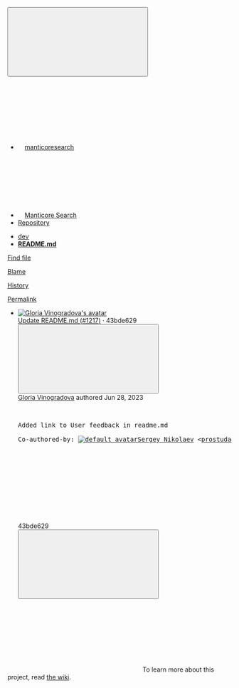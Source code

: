 





<!DOCTYPE html>
<html class="with-top-bar " lang="en">
<head prefix="og: http://ogp.me/ns#">
<meta charset="utf-8">
<meta content="IE=edge" http-equiv="X-UA-Compatible">
<meta content="width=device-width, initial-scale=1, maximum-scale=1" name="viewport">
<title>README.md · master · manticoresearch / Manticore Search · GitLab</title>
<script nonce="4WUFnvM/6KfJKXf/msGcxA==">
//<![CDATA[
window.gon={};gon.features={"highlightJsWorker":false,"explainCodeChat":false,"remoteDevelopmentFeatureFlag":true};gon.licensed_features={"remoteDevelopment":true};
//]]>
</script>
<script nonce="4WUFnvM/6KfJKXf/msGcxA==">
//<![CDATA[
window.uploads_path = "/manticoresearch/dev/uploads";



//]]>
</script>
<script nonce="4WUFnvM/6KfJKXf/msGcxA==">
//<![CDATA[
var gl = window.gl || {};
gl.startup_calls = {"/manticoresearch/dev/-/blob/master/README.md?format=json\u0026viewer=rich":{},"":{}};
gl.startup_graphql_calls = [{"query":"query getBlobInfo(\n  $projectPath: ID!\n  $filePath: String!\n  $ref: String!\n  $refType: RefType\n  $shouldFetchRawText: Boolean!\n) {\n  project(fullPath: $projectPath) {\n    __typename\n    id\n    repository {\n      __typename\n      empty\n      blobs(paths: [$filePath], ref: $ref, refType: $refType) {\n        __typename\n        nodes {\n          __typename\n          id\n          webPath\n          name\n          size\n          rawSize\n          rawTextBlob @include(if: $shouldFetchRawText)\n          fileType\n          language\n          path\n          blamePath\n          editBlobPath\n          gitpodBlobUrl\n          ideEditPath\n          forkAndEditPath\n          ideForkAndEditPath\n          codeNavigationPath\n          projectBlobPathRoot\n          forkAndViewPath\n          environmentFormattedExternalUrl\n          environmentExternalUrlForRouteMap\n          canModifyBlob\n          canCurrentUserPushToBranch\n          archived\n          storedExternally\n          externalStorage\n          externalStorageUrl\n          rawPath\n          replacePath\n          pipelineEditorPath\n          simpleViewer {\n            fileType\n            tooLarge\n            type\n            renderError\n          }\n          richViewer {\n            fileType\n            tooLarge\n            type\n            renderError\n          }\n        }\n      }\n    }\n  }\n}\n","variables":{"projectPath":"manticoresearch/dev","ref":"master","refType":"","filePath":"README.md","shouldFetchRawText":false}}];

if (gl.startup_calls && window.fetch) {
  Object.keys(gl.startup_calls).forEach(apiCall => {
   gl.startup_calls[apiCall] = {
      fetchCall: fetch(apiCall, {
        // Emulate XHR for Rails AJAX request checks
        headers: {
          'X-Requested-With': 'XMLHttpRequest'
        },
        // fetch won’t send cookies in older browsers, unless you set the credentials init option.
        // We set to `same-origin` which is default value in modern browsers.
        // See https://github.com/whatwg/fetch/pull/585 for more information.
        credentials: 'same-origin'
      })
    };
  });
}
if (gl.startup_graphql_calls && window.fetch) {
  const headers = {"X-CSRF-Token":"2vL6-qGVuyJvo_E5t7chcFBjkIMCmZOMDTPWll7p7Aa4Asa6mrBcW4HXowaNULXOq7i2nLXKCm2uLbtWNyDClA","x-gitlab-feature-category":"source_code_management"};
  const url = `https://gitlab.com/api/graphql`

  const opts = {
    method: "POST",
    headers: {
      "Content-Type": "application/json",
      ...headers,
    }
  };

  gl.startup_graphql_calls = gl.startup_graphql_calls.map(call => ({
    ...call,
    fetchCall: fetch(url, {
      ...opts,
      credentials: 'same-origin',
      body: JSON.stringify(call)
    })
  }))
}


//]]>
</script>

<link rel="prefetch" href="/assets/webpack/monaco.f909ba96.chunk.js">
<link rel="stylesheet" href="/assets/themes/theme_indigo-3331cd49e4ca5527df9ebb4ec47e8d1463168d5a75df83bf264da79f38af4c96.css" />

<link rel="stylesheet" href="/assets/application-c2571cd93af6540ad4b470baaf28f6e509864ee5f49565f230a340cb36e3ba4b.css" media="all" />
<link rel="stylesheet" href="/assets/page_bundles/tree-7eb97b0bf23760737864cc9c5cd5c9f23c3de24178d1b9393cea9f64caca3bcd.css" media="all" />
<link rel="stylesheet" href="/assets/application_utilities-de29fbf7d8a2b158eb7ee5a047460444de87ebc965da75055432d930a3d29dde.css" media="all" />


<link rel="stylesheet" href="/assets/fonts-171e1863d044918ea3bbaacf2a559ccaac603904aa851c3add5b714fa7066468.css" media="all" />
<link rel="stylesheet" href="/assets/highlight/themes/white-985309ef234225cdebce383a5d2120436ba68d44ff973791e248da69f62f3e5a.css" media="all" />

<script src="/assets/webpack/runtime.ef5a7a0b.bundle.js" defer="defer" nonce="4WUFnvM/6KfJKXf/msGcxA=="></script>
<script src="/assets/webpack/main.8083882a.chunk.js" defer="defer" nonce="4WUFnvM/6KfJKXf/msGcxA=="></script>
<script src="/assets/webpack/tracker.4bb5c763.chunk.js" defer="defer" nonce="4WUFnvM/6KfJKXf/msGcxA=="></script>
<script nonce="4WUFnvM/6KfJKXf/msGcxA==">
//<![CDATA[
window.snowplowOptions = {"namespace":"gl","hostname":"snowplow.trx.gitlab.net","cookieDomain":".gitlab.com","appId":"gitlab","formTracking":true,"linkClickTracking":true}

gl = window.gl || {};
gl.snowplowStandardContext = {"schema":"iglu:com.gitlab/gitlab_standard/jsonschema/1-0-9","data":{"environment":"production","source":"gitlab-rails","plan":"free","extra":{"new_nav":true},"user_id":2801001,"namespace_id":1843808,"project_id":3858465,"context_generated_at":"2023-07-27T14:06:01.216Z"}}
gl.snowplowPseudonymizedPageUrl = "https://gitlab.com/namespace1843808/project3858465/-/blob/:repository_path";


//]]>
</script>
<link rel="preload" href="/assets/application_utilities-de29fbf7d8a2b158eb7ee5a047460444de87ebc965da75055432d930a3d29dde.css" as="style" type="text/css" nonce="RrOZbsA+3WeBwMnHWYIT8Q==">
<link rel="preload" href="/assets/application-c2571cd93af6540ad4b470baaf28f6e509864ee5f49565f230a340cb36e3ba4b.css" as="style" type="text/css" nonce="RrOZbsA+3WeBwMnHWYIT8Q==">
<link rel="preload" href="/assets/highlight/themes/white-985309ef234225cdebce383a5d2120436ba68d44ff973791e248da69f62f3e5a.css" as="style" type="text/css" nonce="RrOZbsA+3WeBwMnHWYIT8Q==">
<link crossorigin="" href="https://snowplow.trx.gitlab.net" rel="preconnect">
<link as="font" crossorigin="" href="/assets/gitlab-sans/GitLabSans-1e0a5107ea3bbd4be93e8ad2c503467e43166cd37e4293570b490e0812ede98b.woff2" rel="preload">
<link as="font" crossorigin="" href="/assets/gitlab-mono/GitLabMono-08d2c5e8ff8fd3d2d6ec55bc7713380f8981c35f9d2df14e12b835464d6e8f23.woff2" rel="preload">
<link as="font" crossorigin="" href="/assets/gitlab-mono/GitLabMono-Italic-38e58d8df29485a20c550da1d0111e2c2169f6dcbcf894f2cd3afbdd97bcc588.woff2" rel="preload">
<link rel="preload" href="/assets/fonts-171e1863d044918ea3bbaacf2a559ccaac603904aa851c3add5b714fa7066468.css" as="style" type="text/css" nonce="RrOZbsA+3WeBwMnHWYIT8Q==">



<script src="/assets/webpack/sentry.1b8f7276.chunk.js" defer="defer" nonce="4WUFnvM/6KfJKXf/msGcxA=="></script>


<script src="/assets/webpack/commons-pages.groups.new-pages.import.gitlab_projects.new-pages.import.manifest.new-pages.projects.n-4e5d09f9.da71f202.chunk.js" defer="defer" nonce="4WUFnvM/6KfJKXf/msGcxA=="></script>
<script src="/assets/webpack/commons-pages.search.show-super_sidebar.d8d0dc90.chunk.js" defer="defer" nonce="4WUFnvM/6KfJKXf/msGcxA=="></script>
<script src="/assets/webpack/super_sidebar.a3384907.chunk.js" defer="defer" nonce="4WUFnvM/6KfJKXf/msGcxA=="></script>
<script src="/assets/webpack/shortcutsBundle.320bb564.chunk.js" defer="defer" nonce="4WUFnvM/6KfJKXf/msGcxA=="></script>
<script src="/assets/webpack/commons-pages.groups.boards-pages.groups.details-pages.groups.epic_boards-pages.groups.show-pages.gr-71149389.3bd6bce0.chunk.js" defer="defer" nonce="4WUFnvM/6KfJKXf/msGcxA=="></script>
<script src="/assets/webpack/commons-pages.admin.runners.show-pages.groups.achievements-pages.groups.analytics.dashboards-pages.g-354250a0.cf1e6259.chunk.js" defer="defer" nonce="4WUFnvM/6KfJKXf/msGcxA=="></script>
<script src="/assets/webpack/commons-pages.projects.blob.show-pages.projects.shared.web_ide_link-pages.projects.show-pages.projec-6acd8882.7e7f6cc6.chunk.js" defer="defer" nonce="4WUFnvM/6KfJKXf/msGcxA=="></script>
<script src="/assets/webpack/commons-pages.projects.blob.show-pages.projects.show-pages.projects.snippets.show-pages.projects.tre-25c821a4.51f30393.chunk.js" defer="defer" nonce="4WUFnvM/6KfJKXf/msGcxA=="></script>
<script src="/assets/webpack/commons-pages.groups.show-pages.projects.blob.show-pages.projects.show-pages.projects.tree.show.82b98ac6.chunk.js" defer="defer" nonce="4WUFnvM/6KfJKXf/msGcxA=="></script>
<script src="/assets/webpack/commons-pages.projects.blob.show-pages.projects.shared.web_ide_link-pages.projects.show-pages.projec-be9a6d69.3be49e96.chunk.js" defer="defer" nonce="4WUFnvM/6KfJKXf/msGcxA=="></script>
<script src="/assets/webpack/commons-pages.projects.blob.show-pages.projects.show-pages.projects.tree.show.5a56e4a9.chunk.js" defer="defer" nonce="4WUFnvM/6KfJKXf/msGcxA=="></script>
<script src="/assets/webpack/commons-pages.projects.blob.show-pages.projects.tree.show-treeList.6e5a965f.chunk.js" defer="defer" nonce="4WUFnvM/6KfJKXf/msGcxA=="></script>
<script src="/assets/webpack/pages.projects.blob.show.361a60a0.chunk.js" defer="defer" nonce="4WUFnvM/6KfJKXf/msGcxA=="></script>
<meta content="object" property="og:type">
<meta content="GitLab" property="og:site_name">
<meta content="README.md · master · manticoresearch / Manticore Search · GitLab" property="og:title">
<meta content="Manticore Search Engine" property="og:description">
<meta content="https://gitlab.com/uploads/-/system/project/avatar/3858465/download.jpg" property="og:image">
<meta content="64" property="og:image:width">
<meta content="64" property="og:image:height">
<meta content="https://gitlab.com/manticoresearch/dev/-/blob/master/README.md" property="og:url">
<meta content="summary" property="twitter:card">
<meta content="README.md · master · manticoresearch / Manticore Search · GitLab" property="twitter:title">
<meta content="Manticore Search Engine" property="twitter:description">
<meta content="https://gitlab.com/uploads/-/system/project/avatar/3858465/download.jpg" property="twitter:image">

<meta name="csrf-param" content="authenticity_token" />
<meta name="csrf-token" content="4MXPHfmdIyfF2SG5z5J88YTO4GcnaBY3aGM38n4mjR6CNfNdwrjEXiutc4b1dehPfxXGeJA7j9bLfVoyF--jjA" />
<meta name="csp-nonce" content="4WUFnvM/6KfJKXf/msGcxA==" />
<meta name="action-cable-url" content="/-/cable" />
<link href="/-/manifest.json" rel="manifest">
<link rel="icon" type="image/png" href="/assets/favicon-72a2cad5025aa931d6ea56c3201d1f18e68a8cd39788c7c80d5b2b82aa5143ef.png" id="favicon" data-original-href="/assets/favicon-72a2cad5025aa931d6ea56c3201d1f18e68a8cd39788c7c80d5b2b82aa5143ef.png" />
<link rel="apple-touch-icon" type="image/x-icon" href="/assets/apple-touch-icon-b049d4bc0dd9626f31db825d61880737befc7835982586d015bded10b4435460.png" />
<link href="/search/opensearch.xml" rel="search" title="Search GitLab" type="application/opensearchdescription+xml">




<meta content="Manticore Search Engine" name="description">
<meta content="#292961" name="theme-color">
</head>

<body class="ui-indigo tab-width-8 gl-browser-generic gl-platform-other" data-find-file="/manticoresearch/dev/-/find_file/master" data-group="manticoresearch" data-group-full-path="manticoresearch" data-namespace-id="1843808" data-page="projects:blob:show" data-page-type-id="master/README.md" data-project="dev" data-project-id="3858465">

<script nonce="4WUFnvM/6KfJKXf/msGcxA==">
//<![CDATA[
gl = window.gl || {};
gl.client = {"isGeneric":true,"isOther":true};


//]]>
</script>



<style>
  body {
    --header-height: 0px;
  }
</style>
<div class="layout-page hide-when-top-nav-responsive-open page-with-super-sidebar">
<aside class="js-super-sidebar super-sidebar super-sidebar-loading" data-command-palette="{&quot;project_files_url&quot;:&quot;/manticoresearch/dev/-/files/master?format=json&quot;,&quot;project_blob_url&quot;:&quot;/manticoresearch/dev/-/blob/master&quot;}" data-force-desktop-expanded-sidebar="" data-root-path="/" data-sidebar="{&quot;current_menu_items&quot;:[{&quot;id&quot;:&quot;project_overview&quot;,&quot;title&quot;:&quot;Project overview&quot;,&quot;icon&quot;:&quot;project&quot;,&quot;link&quot;:&quot;/manticoresearch/dev&quot;,&quot;pill_count&quot;:null,&quot;link_classes&quot;:&quot;shortcuts-project rspec-project-link&quot;,&quot;is_active&quot;:false},{&quot;title&quot;:&quot;Manage&quot;,&quot;icon&quot;:&quot;users&quot;,&quot;link&quot;:&quot;/manticoresearch/dev/activity&quot;,&quot;is_active&quot;:false,&quot;pill_count&quot;:null,&quot;items&quot;:[{&quot;id&quot;:&quot;activity&quot;,&quot;title&quot;:&quot;Activity&quot;,&quot;icon&quot;:null,&quot;link&quot;:&quot;/manticoresearch/dev/activity&quot;,&quot;pill_count&quot;:null,&quot;link_classes&quot;:&quot;shortcuts-project-activity&quot;,&quot;is_active&quot;:false},{&quot;id&quot;:&quot;members&quot;,&quot;title&quot;:&quot;Members&quot;,&quot;icon&quot;:null,&quot;link&quot;:&quot;/manticoresearch/dev/-/project_members&quot;,&quot;pill_count&quot;:null,&quot;link_classes&quot;:null,&quot;is_active&quot;:false},{&quot;id&quot;:&quot;labels&quot;,&quot;title&quot;:&quot;Labels&quot;,&quot;icon&quot;:null,&quot;link&quot;:&quot;/manticoresearch/dev/-/labels&quot;,&quot;pill_count&quot;:null,&quot;link_classes&quot;:null,&quot;is_active&quot;:false}],&quot;separated&quot;:false},{&quot;title&quot;:&quot;Plan&quot;,&quot;icon&quot;:&quot;planning&quot;,&quot;link&quot;:&quot;/manticoresearch/dev/-/issues&quot;,&quot;is_active&quot;:false,&quot;pill_count&quot;:null,&quot;items&quot;:[{&quot;id&quot;:&quot;project_issue_list&quot;,&quot;title&quot;:&quot;Issues&quot;,&quot;icon&quot;:null,&quot;link&quot;:&quot;/manticoresearch/dev/-/issues&quot;,&quot;pill_count&quot;:&quot;743&quot;,&quot;link_classes&quot;:&quot;shortcuts-issues has-sub-items&quot;,&quot;is_active&quot;:false},{&quot;id&quot;:&quot;boards&quot;,&quot;title&quot;:&quot;Issue boards&quot;,&quot;icon&quot;:null,&quot;link&quot;:&quot;/manticoresearch/dev/-/boards&quot;,&quot;pill_count&quot;:null,&quot;link_classes&quot;:&quot;shortcuts-issue-boards&quot;,&quot;is_active&quot;:false},{&quot;id&quot;:&quot;milestones&quot;,&quot;title&quot;:&quot;Milestones&quot;,&quot;icon&quot;:null,&quot;link&quot;:&quot;/manticoresearch/dev/-/milestones&quot;,&quot;pill_count&quot;:null,&quot;link_classes&quot;:null,&quot;is_active&quot;:false},{&quot;id&quot;:&quot;project_wiki&quot;,&quot;title&quot;:&quot;Wiki&quot;,&quot;icon&quot;:null,&quot;link&quot;:&quot;/manticoresearch/dev/-/wikis/home&quot;,&quot;pill_count&quot;:null,&quot;link_classes&quot;:&quot;shortcuts-wiki&quot;,&quot;is_active&quot;:false}],&quot;separated&quot;:false},{&quot;title&quot;:&quot;Code&quot;,&quot;icon&quot;:&quot;code&quot;,&quot;link&quot;:&quot;/manticoresearch/dev/-/merge_requests&quot;,&quot;is_active&quot;:true,&quot;pill_count&quot;:null,&quot;items&quot;:[{&quot;id&quot;:&quot;project_merge_request_list&quot;,&quot;title&quot;:&quot;Merge requests&quot;,&quot;icon&quot;:null,&quot;link&quot;:&quot;/manticoresearch/dev/-/merge_requests&quot;,&quot;pill_count&quot;:&quot;2&quot;,&quot;link_classes&quot;:&quot;shortcuts-merge_requests&quot;,&quot;is_active&quot;:false},{&quot;id&quot;:&quot;files&quot;,&quot;title&quot;:&quot;Repository&quot;,&quot;icon&quot;:null,&quot;link&quot;:&quot;/manticoresearch/dev/-/tree/master&quot;,&quot;pill_count&quot;:null,&quot;link_classes&quot;:&quot;shortcuts-tree&quot;,&quot;is_active&quot;:true},{&quot;id&quot;:&quot;branches&quot;,&quot;title&quot;:&quot;Branches&quot;,&quot;icon&quot;:null,&quot;link&quot;:&quot;/manticoresearch/dev/-/branches&quot;,&quot;pill_count&quot;:null,&quot;link_classes&quot;:null,&quot;is_active&quot;:false},{&quot;id&quot;:&quot;commits&quot;,&quot;title&quot;:&quot;Commits&quot;,&quot;icon&quot;:null,&quot;link&quot;:&quot;/manticoresearch/dev/-/commits/master?ref_type=heads&quot;,&quot;pill_count&quot;:null,&quot;link_classes&quot;:&quot;shortcuts-commits&quot;,&quot;is_active&quot;:false},{&quot;id&quot;:&quot;tags&quot;,&quot;title&quot;:&quot;Tags&quot;,&quot;icon&quot;:null,&quot;link&quot;:&quot;/manticoresearch/dev/-/tags&quot;,&quot;pill_count&quot;:null,&quot;link_classes&quot;:null,&quot;is_active&quot;:false},{&quot;id&quot;:&quot;graphs&quot;,&quot;title&quot;:&quot;Repository graph&quot;,&quot;icon&quot;:null,&quot;link&quot;:&quot;/manticoresearch/dev/-/network/master?ref_type=heads&quot;,&quot;pill_count&quot;:null,&quot;link_classes&quot;:&quot;shortcuts-network&quot;,&quot;is_active&quot;:false},{&quot;id&quot;:&quot;compare&quot;,&quot;title&quot;:&quot;Compare revisions&quot;,&quot;icon&quot;:null,&quot;link&quot;:&quot;/manticoresearch/dev/-/compare?from=master\u0026to=master&quot;,&quot;pill_count&quot;:null,&quot;link_classes&quot;:null,&quot;is_active&quot;:false},{&quot;id&quot;:&quot;project_snippets&quot;,&quot;title&quot;:&quot;Snippets&quot;,&quot;icon&quot;:null,&quot;link&quot;:&quot;/manticoresearch/dev/-/snippets&quot;,&quot;pill_count&quot;:null,&quot;link_classes&quot;:&quot;shortcuts-snippets&quot;,&quot;is_active&quot;:false}],&quot;separated&quot;:false},{&quot;title&quot;:&quot;Build&quot;,&quot;icon&quot;:&quot;rocket&quot;,&quot;link&quot;:&quot;/manticoresearch/dev/-/pipelines&quot;,&quot;is_active&quot;:false,&quot;pill_count&quot;:null,&quot;items&quot;:[{&quot;id&quot;:&quot;pipelines&quot;,&quot;title&quot;:&quot;Pipelines&quot;,&quot;icon&quot;:null,&quot;link&quot;:&quot;/manticoresearch/dev/-/pipelines&quot;,&quot;pill_count&quot;:null,&quot;link_classes&quot;:&quot;shortcuts-pipelines&quot;,&quot;is_active&quot;:false},{&quot;id&quot;:&quot;jobs&quot;,&quot;title&quot;:&quot;Jobs&quot;,&quot;icon&quot;:null,&quot;link&quot;:&quot;/manticoresearch/dev/-/jobs&quot;,&quot;pill_count&quot;:null,&quot;link_classes&quot;:&quot;shortcuts-builds&quot;,&quot;is_active&quot;:false},{&quot;id&quot;:&quot;pipelines_editor&quot;,&quot;title&quot;:&quot;Pipeline editor&quot;,&quot;icon&quot;:null,&quot;link&quot;:&quot;/manticoresearch/dev/-/ci/editor?branch_name=master&quot;,&quot;pill_count&quot;:null,&quot;link_classes&quot;:null,&quot;is_active&quot;:false},{&quot;id&quot;:&quot;pipeline_schedules&quot;,&quot;title&quot;:&quot;Pipeline schedules&quot;,&quot;icon&quot;:null,&quot;link&quot;:&quot;/manticoresearch/dev/-/pipeline_schedules&quot;,&quot;pill_count&quot;:null,&quot;link_classes&quot;:&quot;shortcuts-builds&quot;,&quot;is_active&quot;:false},{&quot;id&quot;:&quot;artifacts&quot;,&quot;title&quot;:&quot;Artifacts&quot;,&quot;icon&quot;:null,&quot;link&quot;:&quot;/manticoresearch/dev/-/artifacts&quot;,&quot;pill_count&quot;:null,&quot;link_classes&quot;:&quot;shortcuts-builds&quot;,&quot;is_active&quot;:false}],&quot;separated&quot;:false},{&quot;title&quot;:&quot;Secure&quot;,&quot;icon&quot;:&quot;shield&quot;,&quot;link&quot;:&quot;/manticoresearch/dev/-/audit_events&quot;,&quot;is_active&quot;:false,&quot;pill_count&quot;:null,&quot;items&quot;:[{&quot;id&quot;:&quot;audit_events&quot;,&quot;title&quot;:&quot;Audit events&quot;,&quot;icon&quot;:null,&quot;link&quot;:&quot;/manticoresearch/dev/-/audit_events&quot;,&quot;pill_count&quot;:null,&quot;link_classes&quot;:null,&quot;is_active&quot;:false},{&quot;id&quot;:&quot;configuration&quot;,&quot;title&quot;:&quot;Security configuration&quot;,&quot;icon&quot;:null,&quot;link&quot;:&quot;/manticoresearch/dev/-/security/configuration&quot;,&quot;pill_count&quot;:null,&quot;link_classes&quot;:null,&quot;is_active&quot;:false}],&quot;separated&quot;:false},{&quot;title&quot;:&quot;Deploy&quot;,&quot;icon&quot;:&quot;deployments&quot;,&quot;link&quot;:&quot;/manticoresearch/dev/-/releases&quot;,&quot;is_active&quot;:false,&quot;pill_count&quot;:null,&quot;items&quot;:[{&quot;id&quot;:&quot;releases&quot;,&quot;title&quot;:&quot;Releases&quot;,&quot;icon&quot;:null,&quot;link&quot;:&quot;/manticoresearch/dev/-/releases&quot;,&quot;pill_count&quot;:null,&quot;link_classes&quot;:&quot;shortcuts-deployments-releases&quot;,&quot;is_active&quot;:false},{&quot;id&quot;:&quot;feature_flags&quot;,&quot;title&quot;:&quot;Feature flags&quot;,&quot;icon&quot;:null,&quot;link&quot;:&quot;/manticoresearch/dev/-/feature_flags&quot;,&quot;pill_count&quot;:null,&quot;link_classes&quot;:&quot;shortcuts-feature-flags&quot;,&quot;is_active&quot;:false},{&quot;id&quot;:&quot;container_registry&quot;,&quot;title&quot;:&quot;Container Registry&quot;,&quot;icon&quot;:null,&quot;link&quot;:&quot;/manticoresearch/dev/container_registry&quot;,&quot;pill_count&quot;:null,&quot;link_classes&quot;:null,&quot;is_active&quot;:false},{&quot;id&quot;:&quot;pages&quot;,&quot;title&quot;:&quot;Pages&quot;,&quot;icon&quot;:null,&quot;link&quot;:&quot;/manticoresearch/dev/pages&quot;,&quot;pill_count&quot;:null,&quot;link_classes&quot;:null,&quot;is_active&quot;:false}],&quot;separated&quot;:false},{&quot;title&quot;:&quot;Operate&quot;,&quot;icon&quot;:&quot;cloud-pod&quot;,&quot;link&quot;:&quot;/manticoresearch/dev/-/environments&quot;,&quot;is_active&quot;:false,&quot;pill_count&quot;:null,&quot;items&quot;:[{&quot;id&quot;:&quot;environments&quot;,&quot;title&quot;:&quot;Environments&quot;,&quot;icon&quot;:null,&quot;link&quot;:&quot;/manticoresearch/dev/-/environments&quot;,&quot;pill_count&quot;:null,&quot;link_classes&quot;:&quot;shortcuts-environments&quot;,&quot;is_active&quot;:false},{&quot;id&quot;:&quot;kubernetes&quot;,&quot;title&quot;:&quot;Kubernetes clusters&quot;,&quot;icon&quot;:null,&quot;link&quot;:&quot;/manticoresearch/dev/-/clusters&quot;,&quot;pill_count&quot;:null,&quot;link_classes&quot;:&quot;shortcuts-kubernetes&quot;,&quot;is_active&quot;:false},{&quot;id&quot;:&quot;terraform_states&quot;,&quot;title&quot;:&quot;Terraform states&quot;,&quot;icon&quot;:null,&quot;link&quot;:&quot;/manticoresearch/dev/-/terraform&quot;,&quot;pill_count&quot;:null,&quot;link_classes&quot;:null,&quot;is_active&quot;:false},{&quot;id&quot;:&quot;google_cloud&quot;,&quot;title&quot;:&quot;Google Cloud&quot;,&quot;icon&quot;:null,&quot;link&quot;:&quot;/manticoresearch/dev/-/google_cloud/configuration&quot;,&quot;pill_count&quot;:null,&quot;link_classes&quot;:null,&quot;is_active&quot;:false}],&quot;separated&quot;:false},{&quot;title&quot;:&quot;Monitor&quot;,&quot;icon&quot;:&quot;monitor&quot;,&quot;link&quot;:&quot;/manticoresearch/dev/-/error_tracking&quot;,&quot;is_active&quot;:false,&quot;pill_count&quot;:null,&quot;items&quot;:[{&quot;id&quot;:&quot;error_tracking&quot;,&quot;title&quot;:&quot;Error Tracking&quot;,&quot;icon&quot;:null,&quot;link&quot;:&quot;/manticoresearch/dev/-/error_tracking&quot;,&quot;pill_count&quot;:null,&quot;link_classes&quot;:null,&quot;is_active&quot;:false},{&quot;id&quot;:&quot;alert_management&quot;,&quot;title&quot;:&quot;Alerts&quot;,&quot;icon&quot;:null,&quot;link&quot;:&quot;/manticoresearch/dev/-/alert_management&quot;,&quot;pill_count&quot;:null,&quot;link_classes&quot;:null,&quot;is_active&quot;:false},{&quot;id&quot;:&quot;incidents&quot;,&quot;title&quot;:&quot;Incidents&quot;,&quot;icon&quot;:null,&quot;link&quot;:&quot;/manticoresearch/dev/-/incidents&quot;,&quot;pill_count&quot;:null,&quot;link_classes&quot;:null,&quot;is_active&quot;:false},{&quot;id&quot;:&quot;service_desk&quot;,&quot;title&quot;:&quot;Service Desk&quot;,&quot;icon&quot;:null,&quot;link&quot;:&quot;/manticoresearch/dev/-/issues/service_desk&quot;,&quot;pill_count&quot;:null,&quot;link_classes&quot;:null,&quot;is_active&quot;:false}],&quot;separated&quot;:false},{&quot;title&quot;:&quot;Analyze&quot;,&quot;icon&quot;:&quot;chart&quot;,&quot;link&quot;:&quot;/manticoresearch/dev/-/value_stream_analytics&quot;,&quot;is_active&quot;:false,&quot;pill_count&quot;:null,&quot;items&quot;:[{&quot;id&quot;:&quot;cycle_analytics&quot;,&quot;title&quot;:&quot;Value stream analytics&quot;,&quot;icon&quot;:null,&quot;link&quot;:&quot;/manticoresearch/dev/-/value_stream_analytics&quot;,&quot;pill_count&quot;:null,&quot;link_classes&quot;:&quot;shortcuts-project-cycle-analytics&quot;,&quot;is_active&quot;:false},{&quot;id&quot;:&quot;contributors&quot;,&quot;title&quot;:&quot;Contributor statistics&quot;,&quot;icon&quot;:null,&quot;link&quot;:&quot;/manticoresearch/dev/-/graphs/master?ref_type=heads&quot;,&quot;pill_count&quot;:null,&quot;link_classes&quot;:null,&quot;is_active&quot;:false},{&quot;id&quot;:&quot;ci_cd_analytics&quot;,&quot;title&quot;:&quot;CI/CD analytics&quot;,&quot;icon&quot;:null,&quot;link&quot;:&quot;/manticoresearch/dev/-/pipelines/charts&quot;,&quot;pill_count&quot;:null,&quot;link_classes&quot;:null,&quot;is_active&quot;:false},{&quot;id&quot;:&quot;repository_analytics&quot;,&quot;title&quot;:&quot;Repository analytics&quot;,&quot;icon&quot;:null,&quot;link&quot;:&quot;/manticoresearch/dev/-/graphs/master/charts&quot;,&quot;pill_count&quot;:null,&quot;link_classes&quot;:&quot;shortcuts-repository-charts&quot;,&quot;is_active&quot;:false},{&quot;id&quot;:&quot;model_experiments&quot;,&quot;title&quot;:&quot;Model experiments&quot;,&quot;icon&quot;:null,&quot;link&quot;:&quot;/manticoresearch/dev/-/ml/experiments&quot;,&quot;pill_count&quot;:null,&quot;link_classes&quot;:null,&quot;is_active&quot;:false}],&quot;separated&quot;:false},{&quot;title&quot;:&quot;Settings&quot;,&quot;icon&quot;:&quot;settings&quot;,&quot;link&quot;:&quot;/manticoresearch/dev/edit&quot;,&quot;is_active&quot;:false,&quot;pill_count&quot;:null,&quot;items&quot;:[{&quot;id&quot;:&quot;general&quot;,&quot;title&quot;:&quot;General&quot;,&quot;icon&quot;:null,&quot;link&quot;:&quot;/manticoresearch/dev/edit&quot;,&quot;pill_count&quot;:null,&quot;link_classes&quot;:null,&quot;is_active&quot;:false},{&quot;id&quot;:&quot;integrations&quot;,&quot;title&quot;:&quot;Integrations&quot;,&quot;icon&quot;:null,&quot;link&quot;:&quot;/manticoresearch/dev/-/settings/integrations&quot;,&quot;pill_count&quot;:null,&quot;link_classes&quot;:null,&quot;is_active&quot;:false},{&quot;id&quot;:&quot;webhooks&quot;,&quot;title&quot;:&quot;Webhooks&quot;,&quot;icon&quot;:null,&quot;link&quot;:&quot;/manticoresearch/dev/-/hooks&quot;,&quot;pill_count&quot;:null,&quot;link_classes&quot;:null,&quot;is_active&quot;:false},{&quot;id&quot;:&quot;access_tokens&quot;,&quot;title&quot;:&quot;Access Tokens&quot;,&quot;icon&quot;:null,&quot;link&quot;:&quot;/manticoresearch/dev/-/settings/access_tokens&quot;,&quot;pill_count&quot;:null,&quot;link_classes&quot;:null,&quot;is_active&quot;:false},{&quot;id&quot;:&quot;repository&quot;,&quot;title&quot;:&quot;Repository&quot;,&quot;icon&quot;:null,&quot;link&quot;:&quot;/manticoresearch/dev/-/settings/repository&quot;,&quot;pill_count&quot;:null,&quot;link_classes&quot;:null,&quot;is_active&quot;:false},{&quot;id&quot;:&quot;merge_request_settings&quot;,&quot;title&quot;:&quot;Merge requests&quot;,&quot;icon&quot;:null,&quot;link&quot;:&quot;/manticoresearch/dev/-/settings/merge_requests&quot;,&quot;pill_count&quot;:null,&quot;link_classes&quot;:null,&quot;is_active&quot;:false},{&quot;id&quot;:&quot;ci_cd&quot;,&quot;title&quot;:&quot;CI/CD&quot;,&quot;icon&quot;:null,&quot;link&quot;:&quot;/manticoresearch/dev/-/settings/ci_cd&quot;,&quot;pill_count&quot;:null,&quot;link_classes&quot;:null,&quot;is_active&quot;:false},{&quot;id&quot;:&quot;packages_and_registries&quot;,&quot;title&quot;:&quot;Packages and registries&quot;,&quot;icon&quot;:null,&quot;link&quot;:&quot;/manticoresearch/dev/-/settings/packages_and_registries&quot;,&quot;pill_count&quot;:null,&quot;link_classes&quot;:null,&quot;is_active&quot;:false},{&quot;id&quot;:&quot;monitor&quot;,&quot;title&quot;:&quot;Monitor&quot;,&quot;icon&quot;:null,&quot;link&quot;:&quot;/manticoresearch/dev/-/settings/operations&quot;,&quot;pill_count&quot;:null,&quot;link_classes&quot;:null,&quot;is_active&quot;:false},{&quot;id&quot;:&quot;usage_quotas&quot;,&quot;title&quot;:&quot;Usage Quotas&quot;,&quot;icon&quot;:null,&quot;link&quot;:&quot;/manticoresearch/dev/-/usage_quotas&quot;,&quot;pill_count&quot;:null,&quot;link_classes&quot;:null,&quot;is_active&quot;:false}],&quot;separated&quot;:true}],&quot;current_context_header&quot;:{&quot;title&quot;:&quot;Manticore Search&quot;,&quot;avatar&quot;:&quot;/uploads/-/system/project/avatar/3858465/download.jpg&quot;,&quot;id&quot;:3858465},&quot;name&quot;:&quot;manticore_bot&quot;,&quot;username&quot;:&quot;manticore_bot&quot;,&quot;avatar_url&quot;:&quot;https://secure.gravatar.com/avatar/e5d8eaba32898b9b901210d0d5a8c383?s=80\u0026d=identicon&quot;,&quot;has_link_to_profile&quot;:true,&quot;link_to_profile&quot;:&quot;https://gitlab.com/manticore_bot&quot;,&quot;logo_url&quot;:null,&quot;status&quot;:{&quot;can_update&quot;:true,&quot;busy&quot;:null,&quot;customized&quot;:null,&quot;availability&quot;:&quot;&quot;,&quot;emoji&quot;:null,&quot;message_html&quot;:null,&quot;message&quot;:null,&quot;clear_after&quot;:null},&quot;settings&quot;:{&quot;has_settings&quot;:true,&quot;profile_path&quot;:&quot;/-/profile&quot;,&quot;profile_preferences_path&quot;:&quot;/-/profile/preferences&quot;},&quot;user_counts&quot;:{&quot;assigned_issues&quot;:0,&quot;assigned_merge_requests&quot;:0,&quot;review_requested_merge_requests&quot;:0,&quot;todos&quot;:0,&quot;last_update&quot;:1690466761322},&quot;can_sign_out&quot;:true,&quot;sign_out_link&quot;:&quot;/users/sign_out&quot;,&quot;issues_dashboard_path&quot;:&quot;/dashboard/issues?assignee_username=manticore_bot&quot;,&quot;todos_dashboard_path&quot;:&quot;/dashboard/todos&quot;,&quot;create_new_menu_groups&quot;:[{&quot;name&quot;:&quot;In this project&quot;,&quot;items&quot;:[{&quot;text&quot;:&quot;New issue&quot;,&quot;href&quot;:&quot;/manticoresearch/dev/-/issues/new&quot;,&quot;component&quot;:null,&quot;extraAttrs&quot;:{&quot;data-track-label&quot;:&quot;new_issue&quot;,&quot;data-track-action&quot;:&quot;click_link&quot;,&quot;data-track-property&quot;:&quot;nav_create_menu&quot;,&quot;data-testid&quot;:&quot;create_menu_item&quot;,&quot;data-qa-create-menu-item&quot;:&quot;new_issue&quot;}},{&quot;text&quot;:&quot;New merge request&quot;,&quot;href&quot;:&quot;/manticoresearch/dev/-/merge_requests/new&quot;,&quot;component&quot;:null,&quot;extraAttrs&quot;:{&quot;data-track-label&quot;:&quot;new_mr&quot;,&quot;data-track-action&quot;:&quot;click_link&quot;,&quot;data-track-property&quot;:&quot;nav_create_menu&quot;,&quot;data-testid&quot;:&quot;create_menu_item&quot;,&quot;data-qa-create-menu-item&quot;:&quot;new_mr&quot;}},{&quot;text&quot;:&quot;New snippet&quot;,&quot;href&quot;:&quot;/manticoresearch/dev/-/snippets/new&quot;,&quot;component&quot;:null,&quot;extraAttrs&quot;:{&quot;data-track-label&quot;:&quot;new_snippet&quot;,&quot;data-track-action&quot;:&quot;click_link&quot;,&quot;data-track-property&quot;:&quot;nav_create_menu&quot;,&quot;data-testid&quot;:&quot;create_menu_item&quot;,&quot;data-qa-create-menu-item&quot;:&quot;new_snippet&quot;}},{&quot;text&quot;:&quot;Invite members&quot;,&quot;href&quot;:null,&quot;component&quot;:&quot;invite_members&quot;,&quot;extraAttrs&quot;:{&quot;data-track-label&quot;:&quot;invite&quot;,&quot;data-track-action&quot;:&quot;click_link&quot;,&quot;data-track-property&quot;:&quot;nav_create_menu&quot;,&quot;data-testid&quot;:&quot;create_menu_item&quot;,&quot;data-qa-create-menu-item&quot;:&quot;invite&quot;}}]},{&quot;name&quot;:&quot;In GitLab&quot;,&quot;items&quot;:[{&quot;text&quot;:&quot;New project/repository&quot;,&quot;href&quot;:&quot;/projects/new&quot;,&quot;component&quot;:null,&quot;extraAttrs&quot;:{&quot;data-track-label&quot;:&quot;general_new_project&quot;,&quot;data-track-action&quot;:&quot;click_link&quot;,&quot;data-track-property&quot;:&quot;nav_create_menu&quot;,&quot;data-testid&quot;:&quot;create_menu_item&quot;,&quot;data-qa-create-menu-item&quot;:&quot;general_new_project&quot;}},{&quot;text&quot;:&quot;New group&quot;,&quot;href&quot;:&quot;/groups/new&quot;,&quot;component&quot;:null,&quot;extraAttrs&quot;:{&quot;data-track-label&quot;:&quot;general_new_group&quot;,&quot;data-track-action&quot;:&quot;click_link&quot;,&quot;data-track-property&quot;:&quot;nav_create_menu&quot;,&quot;data-testid&quot;:&quot;create_menu_item&quot;,&quot;data-qa-create-menu-item&quot;:&quot;general_new_group&quot;}},{&quot;text&quot;:&quot;New snippet&quot;,&quot;href&quot;:&quot;/-/snippets/new&quot;,&quot;component&quot;:null,&quot;extraAttrs&quot;:{&quot;data-track-label&quot;:&quot;general_new_snippet&quot;,&quot;data-track-action&quot;:&quot;click_link&quot;,&quot;data-track-property&quot;:&quot;nav_create_menu&quot;,&quot;data-testid&quot;:&quot;create_menu_item&quot;,&quot;data-qa-create-menu-item&quot;:&quot;general_new_snippet&quot;}}]}],&quot;merge_request_menu&quot;:[{&quot;name&quot;:&quot;Merge requests&quot;,&quot;items&quot;:[{&quot;text&quot;:&quot;Assigned&quot;,&quot;href&quot;:&quot;/dashboard/merge_requests?assignee_username=manticore_bot&quot;,&quot;count&quot;:0,&quot;userCount&quot;:&quot;assigned_merge_requests&quot;,&quot;extraAttrs&quot;:{&quot;data-track-action&quot;:&quot;click_link&quot;,&quot;data-track-label&quot;:&quot;merge_requests_assigned&quot;,&quot;data-track-property&quot;:&quot;nav_core_menu&quot;,&quot;class&quot;:&quot;dashboard-shortcuts-merge_requests&quot;}},{&quot;text&quot;:&quot;Review requests&quot;,&quot;href&quot;:&quot;/dashboard/merge_requests?reviewer_username=manticore_bot&quot;,&quot;count&quot;:0,&quot;userCount&quot;:&quot;review_requested_merge_requests&quot;,&quot;extraAttrs&quot;:{&quot;data-track-action&quot;:&quot;click_link&quot;,&quot;data-track-label&quot;:&quot;merge_requests_to_review&quot;,&quot;data-track-property&quot;:&quot;nav_core_menu&quot;,&quot;class&quot;:&quot;dashboard-shortcuts-review_requests&quot;}}]}],&quot;projects_path&quot;:&quot;/dashboard/projects&quot;,&quot;groups_path&quot;:&quot;/dashboard/groups&quot;,&quot;support_path&quot;:&quot;https://about.gitlab.com/get-help/&quot;,&quot;display_whats_new&quot;:true,&quot;whats_new_most_recent_release_items_count&quot;:5,&quot;whats_new_version_digest&quot;:&quot;ca111af52506d69a6f80f5dc78081a21817623e4e2c16f3a7b1e97cc026708b6&quot;,&quot;show_version_check&quot;:false,&quot;gitlab_version&quot;:{&quot;major&quot;:16,&quot;minor&quot;:3,&quot;patch&quot;:0,&quot;suffix_s&quot;:&quot;&quot;},&quot;gitlab_version_check&quot;:{&quot;latest_stable_versions&quot;:[],&quot;latest_version&quot;:&quot;16.2.1&quot;,&quot;severity&quot;:&quot;success&quot;,&quot;critical_vulnerability&quot;:false,&quot;details&quot;:&quot;&quot;},&quot;gitlab_com_but_not_canary&quot;:true,&quot;gitlab_com_and_canary&quot;:null,&quot;canary_toggle_com_url&quot;:&quot;https://next.gitlab.com&quot;,&quot;current_context&quot;:{&quot;namespace&quot;:&quot;projects&quot;,&quot;item&quot;:{&quot;id&quot;:3858465,&quot;name&quot;:&quot;Manticore Search&quot;,&quot;namespace&quot;:&quot;manticoresearch / Manticore Search&quot;,&quot;webUrl&quot;:&quot;/manticoresearch/dev&quot;,&quot;avatarUrl&quot;:&quot;/uploads/-/system/project/avatar/3858465/download.jpg&quot;}},&quot;context_switcher_links&quot;:[{&quot;title&quot;:&quot;Your work&quot;,&quot;link&quot;:&quot;/&quot;,&quot;icon&quot;:&quot;work&quot;},{&quot;title&quot;:&quot;Explore&quot;,&quot;link&quot;:&quot;/explore&quot;,&quot;icon&quot;:&quot;compass&quot;}],&quot;search&quot;:{&quot;search_path&quot;:&quot;/search&quot;,&quot;issues_path&quot;:&quot;/dashboard/issues&quot;,&quot;mr_path&quot;:&quot;/dashboard/merge_requests&quot;,&quot;autocomplete_path&quot;:&quot;/search/autocomplete&quot;,&quot;search_context&quot;:{&quot;group&quot;:{&quot;id&quot;:1843808,&quot;name&quot;:&quot;manticoresearch&quot;,&quot;full_name&quot;:&quot;manticoresearch&quot;},&quot;group_metadata&quot;:{&quot;issues_path&quot;:&quot;/groups/manticoresearch/-/issues&quot;,&quot;mr_path&quot;:&quot;/groups/manticoresearch/-/merge_requests&quot;},&quot;project&quot;:{&quot;id&quot;:3858465,&quot;name&quot;:&quot;Manticore Search&quot;},&quot;project_metadata&quot;:{&quot;mr_path&quot;:&quot;/manticoresearch/dev/-/merge_requests&quot;,&quot;issues_path&quot;:&quot;/manticoresearch/dev/-/issues&quot;},&quot;code_search&quot;:true,&quot;ref&quot;:&quot;master&quot;,&quot;scope&quot;:null,&quot;for_snippets&quot;:null}},&quot;pinned_items&quot;:[&quot;project_issue_list&quot;,&quot;project_merge_request_list&quot;],&quot;panel_type&quot;:&quot;project&quot;,&quot;update_pins_url&quot;:&quot;https://gitlab.com/-/users/pins&quot;,&quot;is_impersonating&quot;:false,&quot;stop_impersonation_path&quot;:&quot;/admin/impersonation&quot;,&quot;shortcut_links&quot;:[{&quot;title&quot;:&quot;Milestones&quot;,&quot;href&quot;:&quot;/dashboard/milestones&quot;,&quot;css_class&quot;:&quot;dashboard-shortcuts-milestones&quot;},{&quot;title&quot;:&quot;Snippets&quot;,&quot;href&quot;:&quot;/dashboard/snippets&quot;,&quot;css_class&quot;:&quot;dashboard-shortcuts-snippets&quot;},{&quot;title&quot;:&quot;Activity&quot;,&quot;href&quot;:&quot;/dashboard/activity&quot;,&quot;css_class&quot;:&quot;dashboard-shortcuts-activity&quot;},{&quot;title&quot;:&quot;Create a new issue&quot;,&quot;href&quot;:&quot;/manticoresearch/dev/-/issues/new&quot;,&quot;css_class&quot;:&quot;shortcuts-new-issue&quot;}],&quot;show_tanuki_bot&quot;:false,&quot;trial&quot;:{&quot;has_start_trial&quot;:false,&quot;url&quot;:&quot;/-/trials/new?glm_content=top-right-dropdown\u0026glm_source=gitlab.com&quot;}}" data-toggle-new-nav-endpoint="https://gitlab.com/-/profile/preferences"></aside>
<div data-version-digest="ca111af52506d69a6f80f5dc78081a21817623e4e2c16f3a7b1e97cc026708b6" id="whats-new-app"></div>

<div class="content-wrapper">
<div class="mobile-overlay"></div>

<div class="alert-wrapper gl-force-block-formatting-context">






























<div class="top-bar-fixed container-fluid" data-testid="top-bar">
<div class="top-bar-container gl-display-flex gl-align-items-center gl-gap-2">
<button class="gl-button btn btn-icon btn-md btn-default btn-default-tertiary js-super-sidebar-toggle-expand super-sidebar-toggle gl-ml-n3" title="Expand sidebar" aria-controls="super-sidebar" aria-expanded="false" aria-label="Navigation sidebar" type="button"><svg class="s16 gl-icon gl-button-icon " data-testid="sidebar-icon"><use href="/assets/icons-5af6a635d810e1104f2def09ede3ada64866640a56f75b704457f18be086e881.svg#sidebar"></use></svg>

</button>
<nav aria-label="Breadcrumbs" class="breadcrumbs" data-qa-selector="breadcrumb_links_content" data-testid="breadcrumb-links">
<ul class="list-unstyled breadcrumbs-list js-breadcrumbs-list">
<li><a class="group-path breadcrumb-item-text js-breadcrumb-item-text " href="/manticoresearch"><img alt="manticoresearch" class="avatar-tile lazy" width="15" height="15" data-src="/uploads/-/system/group/avatar/1843808/manticore-logo-central.png" src="data:image/gif;base64,R0lGODlhAQABAAAAACH5BAEKAAEALAAAAAABAAEAAAICTAEAOw==" />manticoresearch</a><svg class="s8 breadcrumbs-list-angle" data-testid="chevron-lg-right-icon"><use href="/assets/icons-5af6a635d810e1104f2def09ede3ada64866640a56f75b704457f18be086e881.svg#chevron-lg-right"></use></svg></li> <li><a href="/manticoresearch/dev"><img alt="Manticore Search" class="avatar-tile lazy" width="15" height="15" data-src="/uploads/-/system/project/avatar/3858465/download.jpg" src="data:image/gif;base64,R0lGODlhAQABAAAAACH5BAEKAAEALAAAAAABAAEAAAICTAEAOw==" /><span class="breadcrumb-item-text js-breadcrumb-item-text">Manticore Search</span></a><svg class="s8 breadcrumbs-list-angle" data-testid="chevron-lg-right-icon"><use href="/assets/icons-5af6a635d810e1104f2def09ede3ada64866640a56f75b704457f18be086e881.svg#chevron-lg-right"></use></svg></li>

<li data-qa-selector="breadcrumb_current_link" data-testid="breadcrumb-current-link">
<a href="/manticoresearch/dev/-/blob/master/README.md">Repository</a>
</li>
</ul>
<script type="application/ld+json">
{"@context":"https://schema.org","@type":"BreadcrumbList","itemListElement":[{"@type":"ListItem","position":1,"name":"manticoresearch","item":"https://gitlab.com/manticoresearch"},{"@type":"ListItem","position":2,"name":"Manticore Search","item":"https://gitlab.com/manticoresearch/dev"},{"@type":"ListItem","position":3,"name":"Repository","item":"https://gitlab.com/manticoresearch/dev/-/blob/master/README.md"}]}

</script>
</nav>



</div>
</div>

</div>
<div class="container-fluid container-limited project-highlight-puc">
<main class="content" id="content-body" itemscope itemtype="http://schema.org/SoftwareSourceCode">
<div class="flash-container flash-container-page sticky" data-qa-selector="flash_container">
</div>


<div class="js-invite-members-modal" data-access-levels="{&quot;Guest&quot;:10,&quot;Reporter&quot;:20,&quot;Developer&quot;:30,&quot;Maintainer&quot;:40}" data-default-access-level="10" data-full-path="manticoresearch/dev" data-help-link="https://gitlab.com/help/user/permissions" data-id="3858465" data-is-project="true" data-name="Manticore Search" data-reload-page-on-submit="false" data-root-id="1843808"></div>


<div class="js-signature-container" data-signatures-path="/manticoresearch/dev/-/commits/43bde629f39ffeb5d497c6dd1c53847eaa616366/signatures?limit=1"></div>

<div class="tree-holder gl-pt-4" id="tree-holder">
<div class="nav-block">
<div class="tree-ref-container">
<div class="tree-ref-holder gl-max-w-26">
<div data-project-id="3858465" data-project-root-path="/manticoresearch/dev" data-ref="master" data-ref-type="" id="js-tree-ref-switcher"></div>
</div>
<ul class="breadcrumb repo-breadcrumb">
<li class="breadcrumb-item">
<a href="/manticoresearch/dev/-/tree/master">dev
</a></li>
<li class="breadcrumb-item">
<a href="/manticoresearch/dev/-/blob/master/README.md"><strong>README.md</strong>
</a></li>
</ul>
</div>
<div class="tree-controls gl-children-ml-sm-3"><a class="gl-button btn btn-md btn-default shortcuts-find-file" rel="nofollow" href="/manticoresearch/dev/-/find_file/master"><span class="gl-button-text">
Find file

</span>

</a><a class="gl-button btn btn-md btn-default js-blob-blame-link" href="/manticoresearch/dev/-/blame/master/README.md"><span class="gl-button-text">
Blame
</span>

</a><a class="gl-button btn btn-md btn-default " href="/manticoresearch/dev/-/commits/master/README.md"><span class="gl-button-text">
History
</span>

</a><a class="gl-button btn btn-md btn-default js-data-file-blob-permalink-url" href="/manticoresearch/dev/-/blob/1ee07f643689a1f75ec9c6534afc3df7c6dab193/README.md"><span class="gl-button-text">
Permalink
</span>

</a></div>
</div>

<div class="info-well d-none d-sm-block">
<div class="well-segment">
<ul class="blob-commit-info">
<li class="commit flex-row js-toggle-container" id="commit-43bde629">
<div class="avatar-cell d-none d-sm-block">
<a href="/airolg"><img alt="Gloria Vinogradova&#39;s avatar" src="/uploads/-/system/user/avatar/1517595/avatar.png?width=40" class="avatar s40 d-none d-sm-inline-block" title="Gloria Vinogradova"></a>
</div>
<div class="commit-detail flex-list gl-display-flex gl-justify-content-space-between gl-align-items-center gl-flex-grow-1 gl-min-w-0">
<div class="commit-content" data-qa-selector="commit_content">
<a class="commit-row-message item-title js-onboarding-commit-item " href="/manticoresearch/dev/-/commit/43bde629f39ffeb5d497c6dd1c53847eaa616366">Update README.md (</a><a href="/manticoresearch/dev/-/issues/1217" data-reference-type="issue" data-original="#1217" data-link="false" data-link-reference="false" data-project="3858465" data-issue="30711777" data-project-path="manticoresearch/dev" data-iid="1217" data-issue-type="issue" data-container="body" data-placement="top" title="Review and refactor index mass calculation for RT" class="gfm gfm-issue commit-row-message item-title js-onboarding-commit-item">#1217</a><a class="commit-row-message item-title js-onboarding-commit-item " href="/manticoresearch/dev/-/commit/43bde629f39ffeb5d497c6dd1c53847eaa616366">)</a>
<span class="commit-row-message d-inline d-sm-none">
&middot;
43bde629
</span>
<button class="gl-button btn btn-icon btn-md btn-default button-ellipsis-horizontal text-expander js-toggle-button" data-toggle="tooltip" data-container="body" title="Toggle commit description" aria-label="Toggle commit description" type="button"><svg class="s16 gl-icon gl-button-icon " data-testid="ellipsis_h-icon"><use href="/assets/icons-5af6a635d810e1104f2def09ede3ada64866640a56f75b704457f18be086e881.svg#ellipsis_h"></use></svg>

</button>
<div class="committer">
<a class="commit-author-link js-user-link" data-user-id="1517595" href="/airolg">Gloria Vinogradova</a> authored <time class="js-timeago" title="Jun 28, 2023 12:00pm" datetime="2023-06-28T12:00:28Z" data-toggle="tooltip" data-placement="bottom" data-container="body">Jun 28, 2023</time>
</div>

<pre class="commit-row-description gl-mb-3 gl-white-space-pre-line js-toggle-content">&#x000A;&#x000A;&#x000A;Added link to User feedback in readme.md&#x000A;&#x000A;Co-authored-by: <span data-trailer="Co-authored-by:"><a href="mailto:prostuda@academ.org" title="prostuda@academ.org"><img alt="default avatar" src="https://secure.gravatar.com/avatar/9e7ef343aa21b73e606b06c3089a80a6?s=32&amp;d=identicon" class="avatar s16 avatar-inline"></a><a href="mailto:prostuda@academ.org" title="prostuda@academ.org">Sergey Nikolaev</a> &lt;<a href="mailto:prostuda@academ.org" title="prostuda@academ.org">prostuda@academ.org</a>&gt;</span></pre>
</div>
<div class="commit-actions flex-row">
<a class="js-loading-signature-badge" data-commit-sha="43bde629f39ffeb5d497c6dd1c53847eaa616366" data-placement="top" data-title="GPG signature (loading...)" data-toggle="tooltip" role="button" tabindex="0"></a>

<a class="ci-status-link ci-status-icon-canceled d-inline-flex " title="Pipeline: canceled" data-toggle="tooltip" data-placement="left" data-container="body" href="/manticoresearch/dev/-/commit/43bde629f39ffeb5d497c6dd1c53847eaa616366/pipelines?ref=master"><svg class="s24" data-testid="status_canceled-icon"><use href="/assets/icons-5af6a635d810e1104f2def09ede3ada64866640a56f75b704457f18be086e881.svg#status_canceled"></use></svg></a>
<div class="js-commit-pipeline-status" data-endpoint="/manticoresearch/dev/-/commit/43bde629f39ffeb5d497c6dd1c53847eaa616366/pipelines?ref=master"></div>
<div class="commit-sha-group btn-group d-none d-sm-flex">
<div class="label label-monospace monospace">
43bde629
</div>
<button class="btn gl-button btn btn-default btn-icon" data-toggle="tooltip" data-placement="bottom" data-container="body" data-clipboard-text="43bde629f39ffeb5d497c6dd1c53847eaa616366" type="button" title="Copy commit SHA" aria-label="Copy commit SHA" aria-live="polite"><svg class="s16 gl-icon" data-testid="copy-to-clipboard-icon"><use href="/assets/icons-5af6a635d810e1104f2def09ede3ada64866640a56f75b704457f18be086e881.svg#copy-to-clipboard"></use></svg></button>

</div>
</div>
</div>
</li>

</ul>
</div>
<div class="well-segment blob-auxiliary-viewer">
<div class="blob-viewer" data-path="README.md" data-type="auxiliary">
<svg class="s16 gl-vertical-align-middle! gl-mr-2" data-testid="information-o-icon"><use href="/assets/icons-5af6a635d810e1104f2def09ede3ada64866640a56f75b704457f18be086e881.svg#information-o"></use></svg>
To learn more about this project, read <a href="/manticoresearch/dev/-/wikis/home">the wiki</a>.

</div>

</div>

</div>
<div class="blob-content-holder js-per-page" data-blame-per-page="1000" id="blob-content-holder">
<div data-blob-path="README.md" data-explain-code-available="false" data-new-workspace-path="/-/remote_development/workspaces/new" data-original-branch="master" data-project-path="manticoresearch/dev" data-ref-type="" data-resource-id="gid://gitlab/Project/3858465" data-target-branch="master" data-user-id="gid://gitlab/User/2801001" id="js-view-blob-app">
<div class="gl-spinner-container" role="status"><span aria-label="Loading" class="gl-spinner gl-spinner-md gl-spinner-dark gl-vertical-align-text-bottom!"></span></div>
</div>
</div>

</div>

<script nonce="4WUFnvM/6KfJKXf/msGcxA==">
//<![CDATA[
  window.gl = window.gl || {};
  window.gl.webIDEPath = '/-/ide/project/manticoresearch/dev/edit/master/-/README.md'


//]]>
</script>

</main>
</div>


</div>
</div>



<script nonce="4WUFnvM/6KfJKXf/msGcxA==">
//<![CDATA[
if ('loading' in HTMLImageElement.prototype) {
  document.querySelectorAll('img.lazy').forEach(img => {
    img.loading = 'lazy';
    let imgUrl = img.dataset.src;
    // Only adding width + height for avatars for now
    if (imgUrl.indexOf('/avatar/') > -1 && imgUrl.indexOf('?') === -1) {
      const targetWidth = img.getAttribute('width') || img.width;
      imgUrl += `?width=${targetWidth}`;
    }
    img.src = imgUrl;
    img.removeAttribute('data-src');
    img.classList.remove('lazy');
    img.classList.add('js-lazy-loaded');
    img.dataset.testid = 'js_lazy_loaded_content';
  });
}

//]]>
</script>
<script nonce="4WUFnvM/6KfJKXf/msGcxA==">
//<![CDATA[
gl = window.gl || {};
gl.experiments = {};


//]]>
</script>

</body>
</html>

